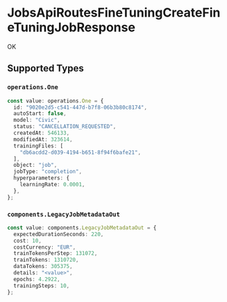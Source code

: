 # JobsApiRoutesFineTuningCreateFineTuningJobResponse

OK


## Supported Types

### `operations.One`

```typescript
const value: operations.One = {
  id: "9020e2d5-c541-447d-b7f8-06b3b80c8174",
  autoStart: false,
  model: "Civic",
  status: "CANCELLATION_REQUESTED",
  createdAt: 546133,
  modifiedAt: 323614,
  trainingFiles: [
    "db6acdd2-d039-4194-b651-8f94f6bafe21",
  ],
  object: "job",
  jobType: "completion",
  hyperparameters: {
    learningRate: 0.0001,
  },
};
```

### `components.LegacyJobMetadataOut`

```typescript
const value: components.LegacyJobMetadataOut = {
  expectedDurationSeconds: 220,
  cost: 10,
  costCurrency: "EUR",
  trainTokensPerStep: 131072,
  trainTokens: 1310720,
  dataTokens: 305375,
  details: "<value>",
  epochs: 4.2922,
  trainingSteps: 10,
};
```

